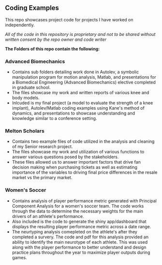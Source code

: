 ## Coding Examples
This repo showcases project code for projects I have worked on independently.

*All of the code in this repository is proprietary and not to be shared without written consent by the repo owner and code writer*

**The Folders of this repo contain the following:**

### Advanced Biomechanics
 * Contains sub folders detailing work done in Autolev, a symbolic manipulation program for motion analysis, Matlab, and presentations for a Biomedical Engineering (Advanced Biomechanics) elective completed in graduate school.
 * The files showcase my work and written reports of various knee and body models.
 * Inlcuded is my final project (a model to evaluate the strength of a knee implant), Autolev/Matlab coding examples using Kane's method of dynamics, and presentations to showcase understanding and knowledge similar to a conference setting.

### Melton Scholars
 * Contains two example files of code utilized in the analysis and cleaning of my Senior research project.
 * The files showcase my work and utilization of various functions to answer various questions posed by the stakeholders. 
 * These files allowed us to answer important factors that drive fan decision making when purchasing tickets as well as estimating importance of the variables to driving final price differences in the resale market vs the primary market.

### Women's Soccer
  * Contains analysis of player performance metric generated with Principal Component Analysis for a women's soccer team. The code works through the data to determine the necessary weights for the main drivers of an athlete's performance.
  * Also included is the code to generate the shiny app/dashboard that displays the resulting player performance metric across a date range.
  * The neurtyping analysis comepleted on the athlete's after they completed a survery. The code and pdf for this analysis provided an ability to identify the main neurotype of each athlete. This was used along with the player performance to better understand and design practice plans throughout the year to maximize player outputs during games.
